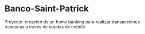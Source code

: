 # Banco-Saint-Patrick
Proyecto: creacion de un home banking para realizar transacciones bancarias a traves de tarjetas de crédito
